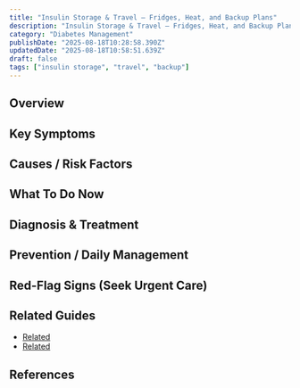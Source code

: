 ```yaml
---
title: "Insulin Storage & Travel — Fridges, Heat, and Backup Plans"
description: "Insulin Storage & Travel — Fridges, Heat, and Backup Plans — practical, plain-language guidance."
category: "Diabetes Management"
publishDate: "2025-08-18T10:28:58.390Z"
updatedDate: "2025-08-18T10:58:51.639Z"
draft: false
tags: ["insulin storage", "travel", "backup"]
---
```


## Overview

## Key Symptoms

## Causes / Risk Factors

## What To Do Now

## Diagnosis & Treatment

## Prevention / Daily Management

## Red-Flag Signs (Seek Urgent Care)

## Related Guides
- [Related](/guides/travel-tips-t1d/)
- [Related](/guides/insulin-administration/)

## References
